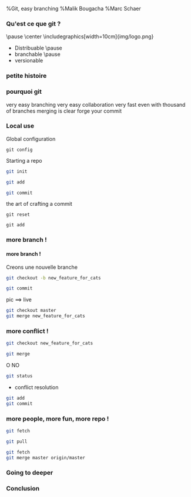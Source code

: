 %Git, easy branching
%Malik Bougacha
%Marc Schaer

### Qu'est ce que git ?

\pause
\center
\includegraphics[width=10cm]{img/logo.png}

* Distribuable
\pause
* branchable
\pause
* versionable

### petite histoire


### pourquoi git

very easy branching
very easy collaboration
very fast even with thousand of branches
merging is clear
forge your commit

### Local use

Global configuration

```
git config
```

Starting a repo

```sh
git init
```

```sh
git add
```


```sh
git commit
```

the art of crafting a commit

```
git reset
```

```
git add
```


### more branch !

#### more branch !

Creons une nouvelle branche

```sh 
git checkout -b new_feature_for_cats
```


```sh 
git commit 
```

pic ==> live

```sh 
git checkout master
git merge new_feature_for_cats
```

### more conflict !

```sh 
git checkout new_feature_for_cats
```

```sh 
git merge
```
O NO

```sh 
git status
```

- conflict resolution

```sh 
git add
git commit
```

### more people, more fun, more repo !

```sh 
git fetch
```

```sh 
git pull
```

```sh 
git fetch 
git merge master origin/master
```

### Going to deeper

### Conclusion

